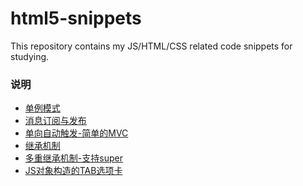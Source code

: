 html5-snippets
==============

This repository contains my JS/HTML/CSS related code snippets for studying.

### 说明

* [单例模式](js/singleton.js)
* [消息订阅与发布](js/provide-publisher.js)
* [单向自动触发-简单的MVC](js/trigger.js)
* [继承机制](js/inherit.js)
* [多重继承机制-支持super](js/mixin.js)
* [JS对象构造的TAB选项卡](html/tab-switcher.html)

